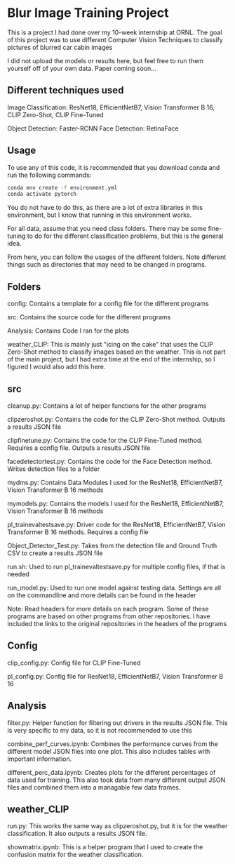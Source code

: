 # Blur Image Training Project

This is a project I had done over my 10-week internship at ORNL. The goal of this project was to use different Computer Vision Techniques to classify pictures of blurred car cabin images

I did not upload the models or results here, but feel free to run them yourself off of your own data. Paper coming soon...

## Different techniques used

Image Classification: ResNet18, EfficientNetB7, Vision Transformer B 16, CLIP Zero-Shot, CLIP Fine-Tuned

Object Detection: Faster-RCNN Face Detection: RetinaFace

## Usage

To use any of this code, it is recommended that you download conda and run the following commands:

```bash
conda env create -f environment.yml
conda activate pytorch
```

You do not have to do this, as there are a lot of extra libraries in this environment, but I know that running in this environment works.

For all data, assume that you need class folders. There may be some fine-tuning to do for the different classification problems, but this is the general idea.

From here, you can follow the usages of the different folders. Note different things such as directories that may need to be changed in programs.

## Folders

config: Contains a template for a config file for the different programs

src: Contains the source code for the different programs

Analysis: Contains Code I ran for the plots

weather_CLIP: This is mainly just "icing on the cake" that uses the CLIP Zero-Shot method to classify images based on the weather. This is not part of the main project, but I had extra time at the end of the internship, so I figured I would also add this here.

## src

cleanup.py: Contains a lot of helper functions for the other programs

clipzeroshot.py: Contains the code for the CLIP Zero-Shot method. Outputs a results JSON file

clipfinetune.py: Contains the code for the CLIP Fine-Tuned method. Requires a config file. Outputs a results JSON file

facedetectortest.py: Contains the code for the Face Detection method. Writes detection files to a folder

mydms.py: Contains Data Modules I used for the ResNet18, EfficientNetB7, Vision Transformer B 16 methods

mymodels.py: Contains the models I used for the ResNet18, EfficientNetB7, Vision Transformer B 16 methods

pl_trainevaltestsave.py: Driver code for the ResNet18, EfficientNetB7, Vision Transformer B 16 methods. Requires a config file

Object_Detector_Test.py: Takes from the detection file and Ground Truth CSV to create a results JSON file

run.sh: Used to run pl_trainevaltestsave.py for multiple config files, if that is needed

run_model.py: Used to run one model against testing data. Settings are all on the commandline and more details can be found in the header

Note: Read headers for more details on each program. Some of these programs are based on other programs from other repositories. I have included the links to the original repositories in the headers of the programs

## Config

clip_config.py: Config file for CLIP Fine-Tuned

pl_config.py: Config file for ResNet18, EfficientNetB7, Vision Transformer B 16

## Analysis

filter.py: Helper function for filtering out drivers in the results JSON file. This is very specific to my data, so it is not recommended to use this

combine_perf_curves.ipynb: Combines the performance curves from the different model JSON files into one plot. This also includes tables with important information.

different_perc_data.ipynb: Creates plots for the different percentages of data used for training. This also took data from many different output JSON files and combined them into a managable few data frames.

## weather_CLIP

run.py: This works the same way as clipzeroshot.py, but it is for the weather classification. It also outputs a results JSON file.

showmatrix.ipynb: This is a helper program that I used to create the confusion matrix for the weather classification.
